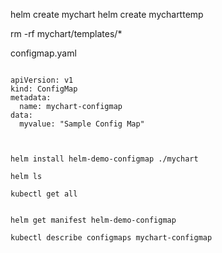 helm create mychart
helm create mycharttemp

rm -rf mychart/templates/*



configmap.yaml
~~~~~~~~~~~~~

apiVersion: v1
kind: ConfigMap
metadata:
  name: mychart-configmap
data:
  myvalue: "Sample Config Map"
  
  
  
helm install helm-demo-configmap ./mychart

helm ls

kubectl get all


helm get manifest helm-demo-configmap

kubectl describe configmaps mychart-configmap
